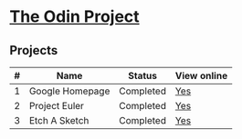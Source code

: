 # [The Odin Project](http://www.theodinproject.com/)

## Projects

| # | Name | Status | View online |
| --- | --- | --- | --- |
| 1 | Google Homepage | Completed | [Yes](https://rawgit.com/kalpetros/TheOdinProject/master/google_homepage/index.html) |
| 2 | Project Euler | Completed | [Yes](https://rawgit.com/kalpetros/TheOdinProject/master/project_euler/index.html) |
| 3 | Etch A Sketch | Completed | [Yes](https://rawgit.com/kalpetros/TheOdinProject/master/etch_a_sketch/index.html) |